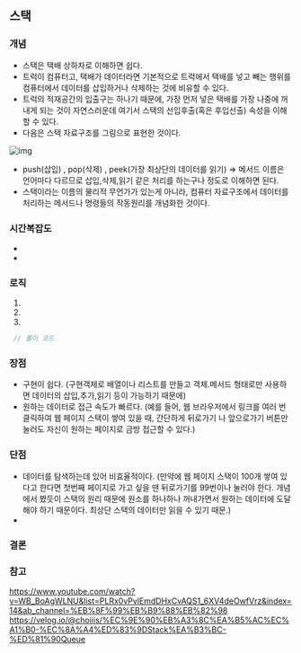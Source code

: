 ## 스택


### 개념

- 스택은 택배 상하차로 이해하면 쉽다.
- 트럭이 컴퓨터고, 택배가 데이터라면 기본적으로 트럭에서 택배를 넣고 빼는 행위를 컴퓨터에서 데이터를 삽입하거나 삭제하는 것에 비유할 수 있다.
- 트럭의 적재공간의 입출구는 하나기 때문에, 가장 먼저 넣은 택배를 가장 나중에 꺼내게 되는 것이 자연스러운데 여기서 스택의 선입후출(혹은 후입선출) 속성을 이해할 수 있다.
- 다음은 스택 자료구조를 그림으로 표현한 것이다.

![img](https://media.vlpt.us/images/sbinha/post/17a3cf61-fb95-4970-b66c-92a71b99846b/Screenshot%202020-04-20%2019.07.55.png)

- push(삽입) , pop(삭제) , peek(가장 최상단의 데이터를 읽기) => 메서드 이름은 언어마다 다르므로 삽입,삭제,읽기 같은 처리를 하는구나 정도로 이해하면 된다.
- 스택이라는 이름의 물리적 무언가가 있는게 아니라, 컴퓨터 자료구조에서 데이터를 처리하는 메서드나 명령들의 작동원리를 개념화한 것이다.

### 시간복잡도
-
-


### 로직

1. 
2. 
3. 




```java
 // 풀이 코드
```


### 장점

- 구현이 쉽다. (구현객체로 배열이나 리스트를 만들고 객체.메서드 형태로만 사용하면 데이터의 삽입,추가,읽기 등이 가능하기 때문에)
- 원하는 데이터로 접근 속도가 빠르다. (예를 들어, 웹 브라우저에서 링크를 여러 번 클릭하여 웹 페이지 스택이 쌓여 있을 때, 간단하게 뒤로가기 나 앞으로가기 버튼만 눌러도 자신이 원하는 페이지로 금방 접근할 수 있다.)



### 단점

- 데이터를 탐색하는데 있어 비효율적이다. (만약에 웹 페이지 스택이 100개 쌓여 있다고 한다면 첫번째 페이지로 가고 싶을 땐 뒤로가기를 99번이나 눌러야 한다. 개념에서 봤듯이 스택의 원리 때문에 원소를 하나하나 꺼내가면서 원하는 데이터에 도달해야 하기 때문이다. 최상단 스택의 데이터만 읽을 수 있기 때문.)
- 



### 결론




### 참고
https://www.youtube.com/watch?v=WB_BoAgWLNU&list=PLRx0vPvlEmdDHxCvAQS1_6XV4deOwfVrz&index=14&ab_channel=%EB%8F%99%EB%B9%88%EB%82%98
https://velog.io/@choiiis/%EC%9E%90%EB%A3%8C%EA%B5%AC%EC%A1%B0-%EC%8A%A4%ED%83%9DStack%EA%B3%BC-%ED%81%90Queue




